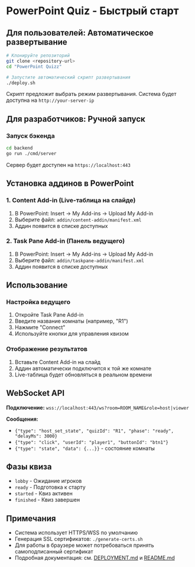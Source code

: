 # PowerPoint Quiz - Быстрый старт

## Для пользователей: Автоматическое развертывание

```bash
# Клонируйте репозиторий
git clone <repository-url>
cd "PowerPoint Quizz"

# Запустите автоматический скрипт развертывания
./deploy.sh
```

Скрипт предложит выбрать режим развертывания. Система будет доступна на `http://your-server-ip`

## Для разработчиков: Ручной запуск

### Запуск бэкенда
```bash
cd backend
go run ./cmd/server
```

Сервер будет доступен на `https://localhost:443`

## Установка аддинов в PowerPoint

### 1. Content Add-in (Live-таблица на слайде)
1. В PowerPoint: Insert → My Add-ins → Upload My Add-in
2. Выберите файл: `addin/content-addin/manifest.xml`
3. Аддин появится в списке доступных

### 2. Task Pane Add-in (Панель ведущего)
1. В PowerPoint: Insert → My Add-ins → Upload My Add-in  
2. Выберите файл: `addin/taskpane-addin/manifest.xml`
3. Аддин появится в списке доступных

## Использование

### Настройка ведущего
1. Откройте Task Pane Add-in
2. Введите название комнаты (например, "R1")
3. Нажмите "Connect"
4. Используйте кнопки для управления квизом

### Отображение результатов
1. Вставьте Content Add-in на слайд
2. Аддин автоматически подключится к той же комнате
3. Live-таблица будет обновляться в реальном времени

## WebSocket API

**Подключение:** `wss://localhost:443/ws?room=ROOM_NAME&role=host|viewer`

**Сообщения:**
- `{"type": "host_set_state", "quizId": "R1", "phase": "ready", "delayMs": 3000}`
- `{"type": "click", "userId": "player1", "buttonId": "btn1"}`
- `{"type": "state", "data": {...}}` - состояние комнаты

## Фазы квиза

- `lobby` - Ожидание игроков
- `ready` - Подготовка к старту
- `started` - Квиз активен
- `finished` - Квиз завершен

## Примечания

- Система использует HTTPS/WSS по умолчанию
- Генерация SSL сертификатов: `./generate-certs.sh`
- Для работы в браузере может потребоваться принять самоподписанный сертификат
- Подробная документация: см. [DEPLOYMENT.md](DEPLOYMENT.md) и [README.md](README.md)
